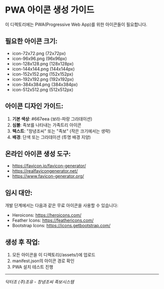 # PWA 아이콘 생성 가이드

이 디렉토리에는 PWA(Progressive Web App)를 위한 아이콘들이 필요합니다.

## 필요한 아이콘 크기:
- icon-72x72.png (72x72px)
- icon-96x96.png (96x96px)
- icon-128x128.png (128x128px)
- icon-144x144.png (144x144px)
- icon-152x152.png (152x152px)
- icon-192x192.png (192x192px)
- icon-384x384.png (384x384px)
- icon-512x512.png (512x512px)

## 아이콘 디자인 가이드:
1. **기본 색상**: #667eea (보라-파랑 그라데이션)
2. **심볼**: 족보를 나타내는 가족트리 아이콘
3. **텍스트**: "창녕조씨" 또는 "족보" (작은 크기에서는 생략)
4. **배경**: 단색 또는 그라데이션 (투명 배경 지양)

## 온라인 아이콘 생성 도구:
- https://favicon.io/favicon-generator/
- https://realfavicongenerator.net/
- https://www.favicon-generator.org/

## 임시 대안:
개발 단계에서는 다음과 같은 무료 아이콘을 사용할 수 있습니다:
- Heroicons: https://heroicons.com/
- Feather Icons: https://feathericons.com/
- Bootstrap Icons: https://icons.getbootstrap.com/

## 생성 후 작업:
1. 모든 아이콘을 이 디렉토리(/assets/)에 업로드
2. manifest.json의 아이콘 경로 확인
3. PWA 설치 테스트 진행

---
*닥터조 (주)조유 - 창녕조씨 족보시스템*